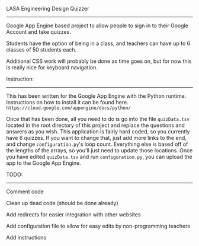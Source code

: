 LASA Engineering Design Quizzer
********************************
Google App Engine based project to allow people to sign in to their Google Account and take quizzes.

Students have the option of being in a class, and teachers can have up to 6 classes of 50 students each.

Additional CSS work will probably be done as time goes on, but for now this is really nice for keyboard navigation.


Instruction:
**********************************
This has been written for the Google App Engine with the Python runtime. Instructions on how to install it can be found here. `https://cloud.google.com/appengine/docs/python/`

Once that has been done, all you need to do is go into the file `quizData.tsv` located in the root directory of this project and replace the questions and answers as you wish. This application is fairly hard coded, so you currently have 6 quizzes. If you want to change that, just add more links to the end, and change `configuration.py`'s loop count. Everything else is based off of the lengths of the arrays, so you'll just need to update those locations. Once you have edited `quizData.tsv` and run `configuration.py`, you can upload the app to the Google App Engine.


TODO:
**********************************
Comment code

Clean up dead code (should be done already)

Add redirects for easier integration with other websites

Add configuration file to allow for easy edits by non-programming teachers

Add instructions
